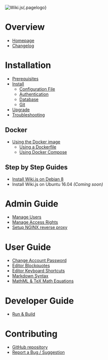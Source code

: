 <!-- TITLE: Wiki.js -->
<!-- SUBTITLE: Documentation on installing, managing and using Wiki.js -->
![Wiki.js](/uploads/page-icons/logo.png "Logo"){.pagelogo}
# Overview
- [Homepage](https://wiki.js.org/)
- [Changelog](https://github.com/Requarks/wiki-v1/blob/master/CHANGELOG.md)

# Installation
- [Prerequisites](/wiki/prerequisites)
- [Install](/wiki/install)
	- [Configuration File](/wiki/install/configuration)
	- [Authentication](/wiki/install/authentication)
	- [Database](/wiki/install/database)
	- [Git](/wiki/install/git)
- [Upgrade](/wiki/upgrade)
- [Troubleshooting](/wiki/troubleshooting)

## Docker
- [Using the Docker image](/wiki/docker)
	- [Using a Dockerfile](/wiki/docker/dockerfile)
	- [Using Docker Compose](/wiki/docker/compose)

## Step by Step Guides
- [Install Wiki.js on Debian 8](/wiki/admin-guide/install-debian-8)
- Install Wiki.js on Ubuntu 16.04 *(Coming soon)*

# Admin Guide
- [Manage Users](/wiki/admin-guide/manage-users)
- [Manage Access Rights](/wiki/admin-guide/manage-access-rights)  
- [Setup NGINX reverse proxy](/wiki/admin-guide/setup-nginx)
# User Guide
- [Change Account Password](/wiki/user-guide/change-password)
- [Editor Blockquotes](/wiki/user-guide/blockquotes)
- [Editor Keyboard Shortcuts](/wiki/user-guide/keyboard-shortcuts)
- [Markdown Syntax](/wiki/user-guide/markdown-syntax)
- [MathML & TeX Math Equations](/wiki/user-guide/math)

# Developer Guide
- [Run & Build](/wiki/dev-guide)
# Contributing
- [GitHub repository](https://github.com/Requarks/wiki)
- [Report a Bug / Suggestion](https://github.com/Requarks/wiki/issues)